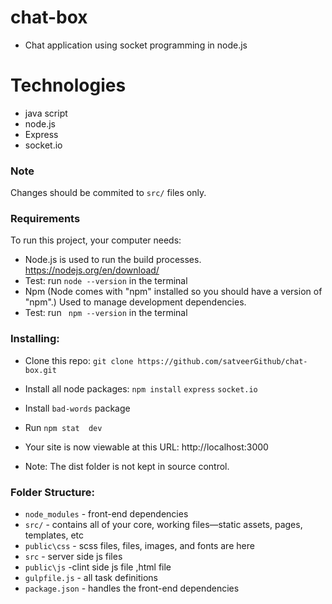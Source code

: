 # chat-box
- Chat application using socket programming in node.js
# Technologies
- java script
- node.js
- Express
- socket.io
### Note

Changes should be commited to `src/` files only.


### Requirements

To run this project, your computer needs:

-	Node.js is used to run the build processes. https://nodejs.org/en/download/
-   Test: run ` node --version ` in the terminal
-	Npm (Node comes with "npm" installed so you should have a version of "npm".) Used to manage development dependencies.
-   Test: run ` npm --version`  in the terminal


### Installing:

- Clone this repo: `git clone https://github.com/satveerGithub/chat-box.git`

- Install all node packages: `npm install` `express` `socket.io`
- Install `bad-words` package
- Run `npm stat  dev` 
- Your site is now viewable at this URL: http://localhost:3000
- Note: The dist folder is not kept in source control.


### Folder Structure:

- `node_modules` - front-end dependencies
- `src/` - contains all of your core, working files—static assets, pages, templates, etc
- `public\css` - scss files, files, images, and fonts are here
- `src` - server side js files
- `public\js` -clint side js file ,html file
- `gulpfile.js` - all task definitions
- `package.json` - handles the front-end dependencies

